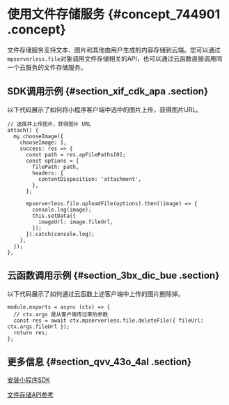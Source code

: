 # 使用文件存储服务 {#concept_744901 .concept}

文件存储服务支持文本、图片和其他由用户生成的内容存储到云端。您可以通过`mpserverless.file`对象调用文件存储相关的API，也可以通过云函数直接调用同一个云服务的文件存储服务。

## SDK调用示例 {#section_xif_cdk_apa .section}

以下代码展示了如何将小程序客户端中选中的图片上传，获得图片URL。

``` {#codeblock_fi9_esq_q7h .language-javascript}
// 选择并上传图片，获得图片 URL
attach() {
  my.chooseImage({
    chooseImage: 1,
    success: res => {
      const path = res.apFilePaths[0];
      const options = {
        filePath: path,
        headers: {
          contentDisposition: 'attachment',
        },
      };

      mpserverless.file.uploadFile(options).then((image) => {
        console.log(image);
        this.setData({
          imageUrl: image.fileUrl,
        });
      }).catch(console.log);
    },
  });
},
```

## 云函数调用示例 {#section_3bx_dic_bue .section}

以下代码展示了如何通过云函数上述客户端中上传的图片删除掉。

``` {#codeblock_txu_ccp_bi1 .language-javascript}
module.exports = async (ctx) => {
 ​ // ctx.args 是从客户端传过来的参数
  const res = await ctx.mpserverless.file.deleteFile({ fileUrl: ctx.args.fileUrl });
  return res;
};
```

## 更多信息 {#section_qvv_43o_4al .section}

[安装小程序SDK](cn.zh-CN/小程序Serverless开发指南/安装客户端SDK.md#)

[文件存储API参考](cn.zh-CN/小程序Serverless开发指南/客户端API参考/文件存储/uploadFile.md#)


